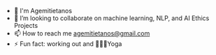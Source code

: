 - 🌱 I'm Agemitietanos
- 👯 I’m looking to collaborate on machine learning, NLP, and AI Ethics Projects
- 📫 How to reach me agemitietanos@gmail.com
- ⚡ Fun fact: working out and 🧘🏻‍♀️Yoga
